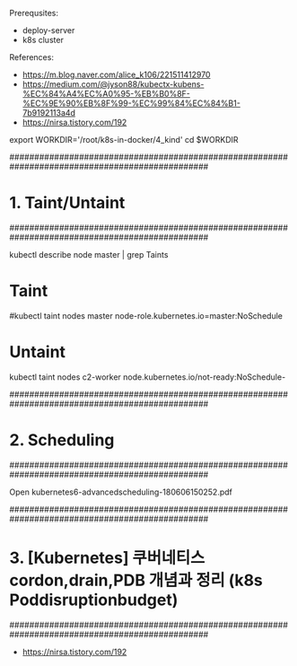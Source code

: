 Prerequsites:
- deploy-server
- k8s cluster

References:
- https://m.blog.naver.com/alice_k106/221511412970
- https://medium.com/@jyson88/kubectx-kubens-%EC%84%A4%EC%A0%95-%EB%B0%8F-%EC%9E%90%EB%8F%99-%EC%99%84%EC%84%B1-7b9192113a4d
- https://nirsa.tistory.com/192

export WORKDIR='/root/k8s-in-docker/4_kind'
cd $WORKDIR


################################################################################################
# 1. Taint/Untaint
################################################################################################

kubectl describe node master | grep Taints

# Taint
#kubectl taint nodes master node-role.kubernetes.io=master:NoSchedule

# Untaint
kubectl taint nodes c2-worker node.kubernetes.io/not-ready:NoSchedule-


################################################################################################
# 2. Scheduling
################################################################################################

Open kubernetes6-advancedscheduling-180606150252.pdf

################################################################################################
# 3. [Kubernetes] 쿠버네티스 cordon,drain,PDB 개념과 정리 (k8s Poddisruptionbudget)
################################################################################################

- https://nirsa.tistory.com/192

